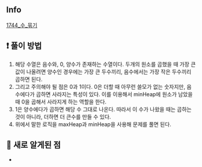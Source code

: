 ## Info
<a href="https://www.acmicpc.net/problem/1744" rel="nofollow">1744_수_묶기</a>

## ❗ 풀이 방법
1. 해당 수열은 음수와, 0, 양수가 존재하는 수열이다. 두개의 원소를 곱했을 때 가장 큰 값이 나올려면 양수인 경우에는 가장 큰 두수끼리, 음수에서는 가장 작은 두수끼리 곱하면 된다.
2. 그리고 주의해야 될 점은 0과 1이다. 0은 더할 때 아무런 쓸모가 없는 숫자지만, 음수에다가 곱하면 사라지는 특성이 있다. 이를 이용해서 minHeap에 원소가 남았을 때 0을 곱해서 사라지게 하는 역할을 한다.
3. 1은 양수에다가 곱하면 해당 수 그대로 나온다. 따라서 이 수가 나왔을 때는 곱하는 것이 아니라, 더하면 더 큰수를 만들 수 있다.
4. 위에서 말한 로직을 maxHeap과 minHeap을 사용해 문제를 풀면 된다.

## 🙂 새로 알게된 점

* 

